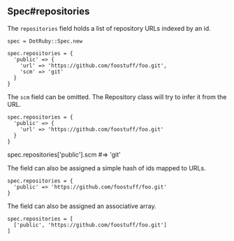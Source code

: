 ## Spec#repositories

The `repositories` field holds a list of repository URLs indexed by an id.

    spec = DotRuby::Spec.new

    spec.repositories = {
      'public' => {
        'url' => 'https://github.com/foostuff/foo.git',
        'scm' => 'git'
      }
    }

The `scm` field can be omitted. The Repository class will try to infer
it from the URL.

    spec.repositories = {
      'public' => {
        'url' => 'https://github.com/foostuff/foo.git'
      }
    }

   spec.repositories['public'].scm  #=> 'git'

The field can also be assigned a simple hash of ids mapped to URLs.

    spec.repositories = {
      'public' => 'https://github.com/foostuff/foo.git'
    }

The field can also be assigned an associative array.

    spec.repositories = [
      ['public', 'https://github.com/foostuff/foo.git']
    ]

